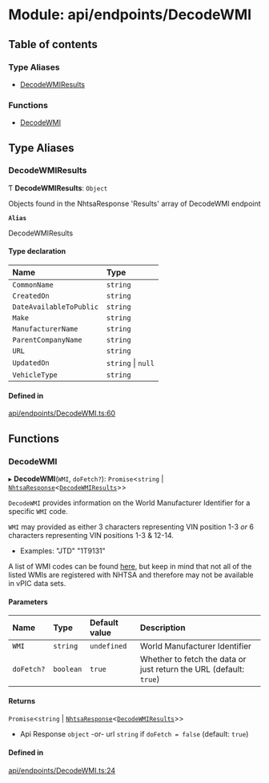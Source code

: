 # Module: api/endpoints/DecodeWMI

## Table of contents

### Type Aliases

- [DecodeWMIResults](api_endpoints_DecodeWMI.md#decodewmiresults)

### Functions

- [DecodeWMI](api_endpoints_DecodeWMI.md#decodewmi)

## Type Aliases

### DecodeWMIResults

Ƭ **DecodeWMIResults**: `Object`

Objects found in the NhtsaResponse 'Results' array of DecodeWMI endpoint

**`Alias`**

DecodeWMIResults

#### Type declaration

| Name | Type |
| :------ | :------ |
| `CommonName` | `string` |
| `CreatedOn` | `string` |
| `DateAvailableToPublic` | `string` |
| `Make` | `string` |
| `ManufacturerName` | `string` |
| `ParentCompanyName` | `string` |
| `URL` | `string` |
| `UpdatedOn` | `string` \| ``null`` |
| `VehicleType` | `string` |

#### Defined in

[api/endpoints/DecodeWMI.ts:60](https://github.com/ShaggyTech/nhtsa-api-wrapper/blob/8c71dfe/packages/lib/src/api/endpoints/DecodeWMI.ts#L60)

## Functions

### DecodeWMI

▸ **DecodeWMI**(`WMI`, `doFetch?`): `Promise`<`string` \| [`NhtsaResponse`](api_types.md#nhtsaresponse)<[`DecodeWMIResults`](api_endpoints_DecodeWMI.md#decodewmiresults)\>\>

`DecodeWMI` provides information on the World Manufacturer Identifier for a specific `WMI` code.

`WMI` may provided as either 3 characters representing VIN position 1-3 _or_ 6 characters
representing VIN positions 1-3 & 12-14.
- Examples: "JTD" "1T9131"

A list of WMI codes can be found
[here](https://en.wikibooks.org/wiki/Vehicle_Identification_Numbers_(VIN_codes)/World_Manufacturer_Identifier_(WMI)),
but keep in mind that not all of the listed WMIs are registered with NHTSA and therefore may not
be available in vPIC data sets.

#### Parameters

| Name | Type | Default value | Description |
| :------ | :------ | :------ | :------ |
| `WMI` | `string` | `undefined` | World Manufacturer Identifier |
| `doFetch?` | `boolean` | `true` | Whether to fetch the data or just return the URL (default: `true`) |

#### Returns

`Promise`<`string` \| [`NhtsaResponse`](api_types.md#nhtsaresponse)<[`DecodeWMIResults`](api_endpoints_DecodeWMI.md#decodewmiresults)\>\>

- Api Response `object`
-or- url `string` if `doFetch = false` (default: `true`)

#### Defined in

[api/endpoints/DecodeWMI.ts:24](https://github.com/ShaggyTech/nhtsa-api-wrapper/blob/8c71dfe/packages/lib/src/api/endpoints/DecodeWMI.ts#L24)
